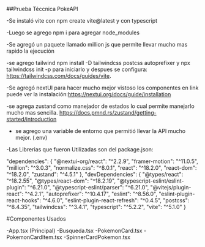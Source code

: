 ##Prueba Téccnica PokeAPI

-Se instaló vite con npm create vite@latest y con typescript

-Luego se agrego npm i para agregar node_modules

-Se agregó un paquete llamado million js que permite llevar mucho mas rapido la ejecución

-se agrego tailwind npm install -D tailwindcss postcss autoprefixer y npx tailwindcss init -p para iniciarlo y despues se configura: https://tailwindcss.com/docs/guides/vite.

-Se agregó nextUI para hacer mucho mejor vistoso los componentes en link puede ver la instalación:https://nextui.org/docs/guide/installation

-se agrega zustand como manejador de estados lo cual permite manejarlo mucho mas sencilla. https://docs.pmnd.rs/zustand/getting-started/introduction

- se agrego una variable de entorno que permitió llevar la API mucho mejor. (.env)

-Las Librerias que fueron Utilizadas son del package.json:

"dependencies": {
"@nextui-org/react": "^2.2.9",
"framer-motion": "^11.0.5",
"million": "^3.0.3",
"normalize.css": "^8.0.1",
"react": "^18.2.0",
"react-dom": "^18.2.0",
"zustand": "^4.5.1"
},
"devDependencies": {
"@types/react": "^18.2.55",
"@types/react-dom": "^18.2.19",
"@typescript-eslint/eslint-plugin": "^6.21.0",
"@typescript-eslint/parser": "^6.21.0",
"@vitejs/plugin-react": "^4.2.1",
"autoprefixer": "^10.4.17",
"eslint": "^8.56.0",
"eslint-plugin-react-hooks": "^4.6.0",
"eslint-plugin-react-refresh": "^0.4.5",
"postcss": "^8.4.35",
"tailwindcss": "^3.4.1",
"typescript": "^5.2.2",
"vite": "^5.1.0"
}

#Componentes Usados

-App.tsx (Principal)
-Busqueda.tsx
-PokemonCard.tsx
-PokemonCardItem.tsx
-SpinnerCardPokemon.tsx
